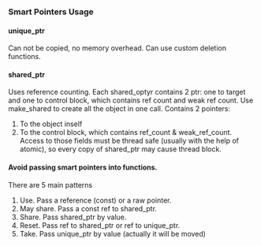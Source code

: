 ### Smart Pointers Usage

#### unique_ptr

Can not be copied, no memory overhead. 
Can use custom deletion functions.

#### shared_ptr

Uses reference counting. Each shared_optyr contains 2 ptr: one to target and one to control block, which contains ref count and weak ref count.
Use make_shared to create all the object in one call.
Contains 2 pointers:
1. To the object inself
2. To the control block, which contains ref_count & weak_ref_count. Access to those fields must be thread safe (usually with the help of atomic), 
so every copy of shared_ptr may cause thread block.

#### Avoid passing smart pointers into functions.

There are 5 main patterns

1. Use. Pass a reference (const) or a raw pointer.
2. May share. Pass a const ref to shared_ptr.
3. Share. Pass shared_ptr by value.
4. Reset. Pass ref to shared_ptr or ref to unique_ptr.
5. Take. Pass unique_ptr by value (actually it will be moved)

